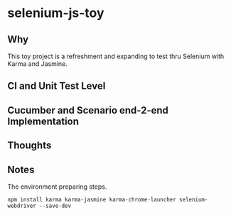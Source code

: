 # selenium-js-toy

## Why

This toy project is a refreshment and expanding to test thru Selenium with Karma and Jasmine.

## CI and Unit Test Level


## Cucumber and Scenario end-2-end Implementation


## Thoughts


## Notes 

The environment preparing steps.
```
npm install karma karma-jasmine karma-chrome-launcher selenium-webdriver --save-dev
```
